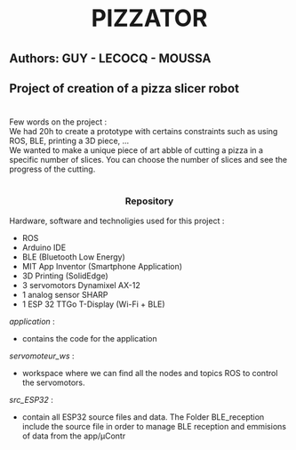 # <center> <h2>PIZZATOR</h2> </center>	
## Authors: GUY - LECOCQ - MOUSSA	
## Project of creation of a pizza slicer robot
#
Few words on the project :  
We had 20h to create a prototype with certains constraints such as using ROS, BLE, printing a 3D piece, ...  
We wanted to make a unique piece of art abble of cutting a pizza in a specific number of slices. You can choose the number of slices and see the progress of the cutting.
#
<center> <h3>Repository</h3> </center>

Hardware, software and technoligies used for this project :
* ROS
* Arduino IDE
* BLE (Bluetooth Low Energy)
* MIT App Inventor (Smartphone Application)
* 3D Printing (SolidEdge)
* 3 servomotors Dynamixel AX-12
* 1 analog sensor SHARP
* 1 ESP 32 TTGo T-Display (Wi-Fi + BLE)
  
*application* : 
* contains the code for the application

*servomoteur_ws* :
* workspace where we can find all the nodes and topics ROS to control the servomotors.  

*src_ESP32* :
* contain all ESP32 source files and data. The Folder BLE_reception include the source file in order to manage BLE reception and emmisions of data from the app/µContr
